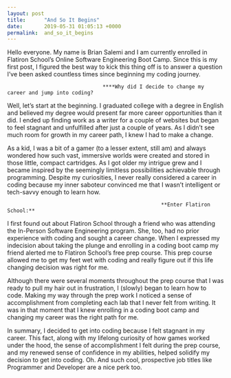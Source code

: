 ```yaml
---
layout: post
title:      "And So It Begins"
date:       2019-05-31 01:05:13 +0000
permalink:  and_so_it_begins
---
```




Hello everyone. My name is Brian Salemi and I am currently enrolled in Flatiron School’s Online Software Engineering Boot Camp. Since this is my first post, I figured the best way to kick this thing off is to answer a question I’ve been asked countless times since beginning my coding journey. 	

                                   ****Why did I decide to change my career and jump into coding?
																												 
 Well, let’s start at the beginning. I graduated college with a degree in English and believed my degree would present far more career opportunities than it did. I ended up finding work as a writer for a couple of websites but began to feel stagnant and unfulfilled after just a couple of years. As I didn’t see much room for growth in my career path, I knew I had to make a change.  
 
As a kid, I was a bit of a gamer (to a lesser extent, still am) and always wondered how such vast, immersive worlds were created and stored in those little, compact cartridges.  As I got older my intrigue grew and I became inspired by the seemingly limitless possibilities achievable through programming. Despite my curiosities, I never really considered a career in coding because my inner saboteur convinced me that I wasn’t intelligent or tech-savvy enough to learn how.

                                                      **Enter Flatiron School:**

I first found out about Flatiron School through a friend who was attending the In-Person Software Engineering program. She, too, had no prior experience with coding and sought a career change.  When I expressed my indecision about taking the plunge and enrolling in a coding boot camp my friend alerted me to Flatiron School’s free prep course. This prep course allowed me to get my feet wet with coding and really figure out if this life changing decision was right for me. 

Although there were several moments throughout the prep course that I was ready to pull my hair out in frustration, I (slowly) began to learn how to code. Making my way through the prep work I noticed a sense of accomplishment from completing each lab that I never felt from writing.  It was in that moment that I knew enrolling in a coding boot camp and changing my career was the right path for me. 

In summary, I decided to get into coding because I felt stagnant in my career. This fact, along with my lifelong curiosity of how games worked under the hood, the sense of accomplishment I felt during the prep course, and my renewed sense of confidence in my abilities, helped solidify my decision to get into coding. Oh. And such cool, prospective job titles like Programmer and Developer are a nice perk too. 


